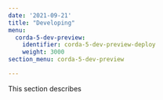 ```yaml
---
date: '2021-09-21'
title: "Developing"
menu:
  corda-5-dev-preview:
    identifier: corda-5-dev-preview-deploy
    weight: 3000
section_menu: corda-5-dev-preview

---
```

This section describes 
